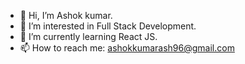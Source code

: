 - 👋 Hi, I’m Ashok kumar.
- 👀 I’m interested in Full Stack Development.
- 🌱 I’m currently learning React JS.
- 📫 How to reach me: ashokkumarash96@gmail.com

<!---
Ashokkumarash96/Ashokkumarash96 is a ✨ special ✨ repository because its `README.md` (this file) appears on your GitHub profile.
You can click the Preview link to take a look at your changes.
--->
